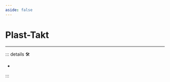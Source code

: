 ```yaml
---
aside: false
---
```

# Plast-Takt

---

<!-- =================================================== -->
<!-- =================================================== -->
<!-- =================================================== -->
<!-- =================================================== -->
<!-- =================================================== -->
::: details 🛠

-

:::

